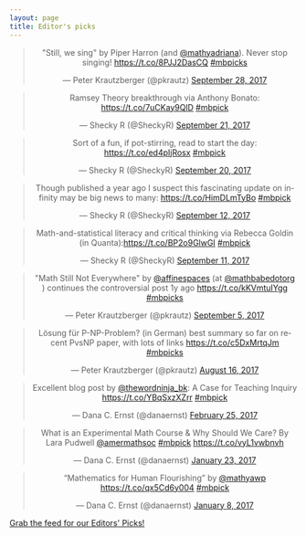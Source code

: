 ```yaml
---
layout: page
title: Editor's picks
---
```


<blockquote class="twitter-tweet" align="center" data-width="500"><p lang="en" dir="ltr">&quot;Still, we sing&quot; by Piper Harron (and <a href="https://twitter.com/mathyadriana?ref_src=twsrc%5Etfw">@mathyadriana</a>). Never stop singing! <a href="https://t.co/8PJJ2DasCQ">https://t.co/8PJJ2DasCQ</a> <a href="https://twitter.com/hashtag/mbpicks?src=hash&amp;ref_src=twsrc%5Etfw">#mbpicks</a></p>&mdash; Peter Krautzberger (@pkrautz) <a href="https://twitter.com/pkrautz/status/913342205267529729?ref_src=twsrc%5Etfw">September 28, 2017</a></blockquote>

<blockquote class="twitter-tweet" align="center" data-width="500"><p lang="en" dir="ltr">Ramsey Theory breakthrough via Anthony Bonato: <a href="https://t.co/7uCKay9QlD">https://t.co/7uCKay9QlD</a> <a href="https://twitter.com/hashtag/mbpick?src=hash&amp;ref_src=twsrc%5Etfw">#mbpick</a></p>&mdash; Shecky R (@SheckyR) <a href="https://twitter.com/SheckyR/status/910847128200732674?ref_src=twsrc%5Etfw">September 21, 2017</a></blockquote>

<blockquote class="twitter-tweet" align="center" data-width="500"><p lang="en" dir="ltr">Sort of a fun, if pot-stirring, read to start the day: <a href="https://t.co/ed4pIjRosx">https://t.co/ed4pIjRosx</a> <a href="https://twitter.com/hashtag/mbpick?src=hash&amp;ref_src=twsrc%5Etfw">#mbpick</a></p>&mdash; Shecky R (@SheckyR) <a href="https://twitter.com/SheckyR/status/910477453826633728?ref_src=twsrc%5Etfw">September 20, 2017</a></blockquote>

<blockquote class="twitter-tweet" align="center" data-width="500"><p lang="en" dir="ltr">Though published a year ago I suspect this fascinating update on infinity may be big news to many: <a href="https://t.co/HimDLmTyBo">https://t.co/HimDLmTyBo</a> <a href="https://twitter.com/hashtag/mbpick?src=hash&amp;ref_src=twsrc%5Etfw">#mbpick</a></p>&mdash; Shecky R (@SheckyR) <a href="https://twitter.com/SheckyR/status/907635600282583040?ref_src=twsrc%5Etfw">September 12, 2017</a></blockquote>

<blockquote class="twitter-tweet" align="center" data-width="500"><p lang="en" dir="ltr">Math-and-statistical literacy and critical thinking via Rebecca Goldin (in Quanta):<a href="https://t.co/BP2o9GlwGI">https://t.co/BP2o9GlwGI</a> <a href="https://twitter.com/hashtag/mbpick?src=hash&amp;ref_src=twsrc%5Etfw">#mbpick</a></p>&mdash; Shecky R (@SheckyR) <a href="https://twitter.com/SheckyR/status/907359728497577984?ref_src=twsrc%5Etfw">September 11, 2017</a></blockquote>

<blockquote class="twitter-tweet" align="center" data-width="500"><p lang="en" dir="ltr">&quot;Math Still Not Everywhere&quot; by <a href="https://twitter.com/affinespaces?ref_src=twsrc%5Etfw">@affinespaces</a> (at <a href="https://twitter.com/mathbabedotorg?ref_src=twsrc%5Etfw">@mathbabedotorg</a> ) continues the controversial post 1y ago <a href="https://t.co/kKVmtuIYgg">https://t.co/kKVmtuIYgg</a> <a href="https://twitter.com/hashtag/mbpicks?src=hash&amp;ref_src=twsrc%5Etfw">#mbpicks</a></p>&mdash; Peter Krautzberger (@pkrautz) <a href="https://twitter.com/pkrautz/status/905110416598192129?ref_src=twsrc%5Etfw">September 5, 2017</a></blockquote>

<blockquote class="twitter-tweet" align="center" data-width="500"><p lang="de" dir="ltr">Lösung für P-NP-Problem? (in German) best summary so far on recent PvsNP paper, with lots of links  <a href="https://t.co/c5DxMrtqJm">https://t.co/c5DxMrtqJm</a> <a href="https://twitter.com/hashtag/mbpicks?src=hash&amp;ref_src=twsrc%5Etfw">#mbpicks</a></p>&mdash; Peter Krautzberger (@pkrautz) <a href="https://twitter.com/pkrautz/status/897866797969440769?ref_src=twsrc%5Etfw">August 16, 2017</a></blockquote>

<blockquote class="twitter-tweet" align="center" data-width="500"><p lang="en" dir="ltr">Excellent blog post by <a href="https://twitter.com/thewordninja_bk?ref_src=twsrc%5Etfw">@thewordninja_bk</a>:  A Case for Teaching Inquiry <a href="https://t.co/YBqSxzXZrr">https://t.co/YBqSxzXZrr</a> <a href="https://twitter.com/hashtag/mbpick?src=hash&amp;ref_src=twsrc%5Etfw">#mbpick</a></p>&mdash; Dana C. Ernst (@danaernst) <a href="https://twitter.com/danaernst/status/835286115217096705?ref_src=twsrc%5Etfw">February 25, 2017</a></blockquote>

<blockquote class="twitter-tweet" align="center" data-width="500"><p lang="en" dir="ltr">What is an Experimental Math Course &amp; Why Should We Care? By Lara Pudwell <a href="https://twitter.com/amermathsoc?ref_src=twsrc%5Etfw">@amermathsoc</a> <a href="https://twitter.com/hashtag/mbpick?src=hash&amp;ref_src=twsrc%5Etfw">#mbpick</a> <a href="https://t.co/vyL1vwbnvh">https://t.co/vyL1vwbnvh</a></p>&mdash; Dana C. Ernst (@danaernst) <a href="https://twitter.com/danaernst/status/823669011028197377?ref_src=twsrc%5Etfw">January 23, 2017</a></blockquote>

<blockquote class="twitter-tweet" align="center" data-width="500"><p lang="en" dir="ltr">“Mathematics for Human Flourishing” by <a href="https://twitter.com/mathyawp?ref_src=twsrc%5Etfw">@mathyawp</a> <a href="https://t.co/qx5Cd6y004">https://t.co/qx5Cd6y004</a> <a href="https://twitter.com/hashtag/mbpick?src=hash&amp;ref_src=twsrc%5Etfw">#mbpick</a></p>&mdash; Dana C. Ernst (@danaernst) <a href="https://twitter.com/danaernst/status/818162164934422531?ref_src=twsrc%5Etfw">January 8, 2017</a></blockquote>

<p> <a href="editors-picks.xml">Grab the feed for our Editors' Picks!</a></p>
<script async src="https://platform.twitter.com/widgets.js" charset="utf-8"></script>